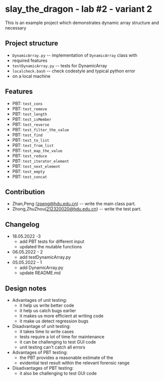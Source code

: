 # slay_the_dragon - lab #2 - variant 2

This is an example project which demonstrates dynamic array structure and necessary

## Project structure

- `DynamicArray.py` -- implementation of `DynamicArray` class with
- required features
- `testDynamicArray.py` -- tests for DynamicArray
- `localcheck.bash` -- check codestyle and typical python error
- on a local machine

## Features

- PBT: `test_cons`
- PBT: `test_remove`
- PBT: `test_length`
- PBT: `test_isMember`
- PBT: `test_reverse`
- PBT: `test_filter_the_value`
- PBT: `test_find`
- PBT: `test_to_list`
- PBT: `test_from_list`
- PBT: `test_map_the_value`
- PBT: `test_reduce`
- PBT: `test_iterator_element`
- PBT: `test_next_element`
- PBT: `test_empty`
- PBT: `test_concat`

## Contribution

- Zhan,Peng (zpeng@hdu.edu.cn) -- write the main class part.
- Zhong,ZhuZhou(212320020@hdu.edu.cn) -- write the test part.

## Changelog

- 18.05.2022 -3
  - add PBT tests for different input
  - updated the mutable functions
- 06.05.2022 - 2
  - add testDynamicArray.py
- 05.05.2022 - 1
  - add DynamicArray.py
  - update README.md

## Design notes

- Advantages of unit testing:
  - it help us write better code
  - it help us catch bugs earlier
  - it makes us more efficient at writing code
  - it make us detect regression bugs
- Disadvantage of unit testing:
  - it takes time to write cases
  - tests require a lot of time for maintenance
  - it can be challenging to test GUI code
  - unit testing can't catch all errors
- Advantages of PBT testing:
  - the PBT provides a reasonable estimate of the
  - evidential test result within the relevant forensic range
- Disadvantages of PBT testing:
  - it also be challenging to test GUI code

